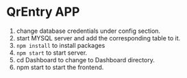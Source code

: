 # QrEntry APP

1. change database credentials under config section.
2. start MYSQL server and add the corresponding table to it.
3. `npm install` to install packages
4. `npm start` to start server.
5. cd Dashboard to change to Dashboard directory.
6. npm start to start the frontend.
